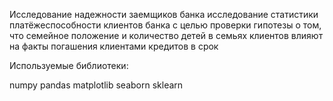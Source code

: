 Исследование надежности заемщиков банка
исследование статистики платёжеспособности клиентов банка с целью проверки гипотезы о том, что семейное положение и количество детей в семьях клиентов влияют на факты погашения клиентами кредитов в срок

Используемые библиотеки:

numpy
pandas
matplotlib
seaborn
sklearn
